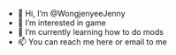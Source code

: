 - 👋 Hi, I’m @WongjenyeeJenny
- 👀 I’m interested in game
- 🌱 I’m currently learning how to do mods
- 📫 You can reach me here or email to me

<!---
WongjenyeeJenny/WongjenyeeJenny is a ✨ special ✨ repository because its `README.md` (this file) appears on your GitHub profile.
You can click the Preview link to take a look at your changes.
--->
